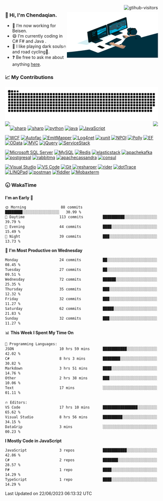 <a href="https://visitor-badge.laobi.icu/">
    <img align="right" src="https://visitor-badge.laobi.icu/badge?page_id=Chendaqian.Chendaqian" alt="gtihub-visitors" />
</a>

<div>

<img align="right" alt="GIF" src="https://raw.githubusercontent.com/ChenDaqian/ChenDaqian/main/assets/code.gif" width="300" height="150" title="Do what you like, and do it best!">

### :frog: Hi, I'm Chendaqian. 

- :telescope: I’m now working for Beisen.
- :smile: I’m currently coding in C# F# and Java . 
- :gift_heart: I like playing dark souls:fire: and road cycling:bicyclist:.
- :question: Be free to ask me about anything [here](https://github.com/ChenDaqian/ChenDaqian/issues).
</div>

### :chart_with_upwards_trend: My Contributions

![](https://raw.githubusercontent.com/ChenDaqian/ChenDaqian/main/assets/github-contribution-grid-snake.svg)
<img align="left" src="https://github-readme-stats.vercel.app/api?username=ChenDaqian&show_icons=true&hide_border=true">
<img align="right" src="https://github-readme-stats.vercel.app/api/top-langs/?username=ChenDaqian&hide_border=true">

<!-- ### :wrench: 𝗠𝘆 𝗧𝗲𝗰𝗸 𝗦𝘁𝗮𝗰𝗸 -->

[![sharp](https://img.shields.io/badge/-.NETFramework/Core-%237A0099?style=flat-square&logo=dotnet&logoColor=%23ffffff)](https://dotnet.microsoft.com/)
[![sharp](https://img.shields.io/badge/-C/FSharp-%237A0099?style=flat-square&logo=sharp&logoColor=%23ffffff)](https://learn.microsoft.com/en-us/dotnet/csharp/tour-of-csharp/)
[![python](https://img.shields.io/badge/-Python-%23EEEE00?style=flat-square&logo=python&logoColor=%2300BBFF)](https://www.python.org/)
[![java](https://img.shields.io/badge/-Java-%23B41717?style=flat-square&logo=joplin&logoColor=%2300BBFF)](https://www.java.com/)
[![JavaScript](https://img.shields.io/badge/-JavaScript-%23EEEE00?style=flat-square&logo=javascript&logoColor=00BBFF&color=%23FFCE5A)](https://developer.mozilla.org/en-US/docs/Web/JavaScript)

[![WCF](https://img.shields.io/badge/-WCF-%23C10066?style=flat-square&logo=wantedly&logoColor=%23ffffff)](https://learn.microsoft.com/en-us/dotnet/framework/wcf/whats-wcf)
[![Autofac](https://img.shields.io/badge/-Autofac-%23008866?style=flat-square&logo=airbnb&logoColor=%23ffffff)](https://autofac.org/)
[![EmitMapper](https://img.shields.io/badge/-EmitMapper-%23C10066?style=flat-square&logo=mendeley&logoColor=%23ffffff)](https://github.com/niubilitynetcore/EmitMapper)
[![Log4net](https://img.shields.io/badge/-Log4net-%23008866?style=flat-square&logo=lospec&logoColor=%23ffffff)](https://logging.apache.org/log4net/)
[![xunit](https://img.shields.io/badge/-XUnit-%23C10066?style=flat-square&logo=expertsexchange&logoColor=%23ffffff)](https://xunit.net/)
[![NPOI](https://img.shields.io/badge/-NPOI-%23008866?style=flat-square&logo=neovim&logoColor=%23ffffff)](https://github.com/nissl-lab/npoi)
[![Polly](https://img.shields.io/badge/-Polly-%23C10066?style=flat-square&logo=pointy&logoColor=%23ffffff)](https://www.thepollyproject.org/)
[![EF](https://img.shields.io/badge/-EntityFramework-%23008866?style=flat-square&logo=e&logoColor=%23ffffff)](https://learn.microsoft.com/en-us/ef/core/)
[![OData](https://img.shields.io/badge/-OData-%23C10066?style=flat-square&logo=opera&logoColor=%23ffffff)](https://learn.microsoft.com/en-us/dotnet/api/overview/odata-dotnet/)
[![MVC](https://img.shields.io/badge/-MVC%20&%20WebApi-%23008866?style=flat-square&logo=monzo&logoColor=%23ffffff)](https://dotnet.microsoft.com/en-us/apps/aspnet/mvc)
[![jQuery](https://img.shields.io/badge/-jQuery-%23C10066?style=flat-square&logo=jquery&logoColor=%23ffffff)](https://jquery.com/)
[![ServiceStack](https://img.shields.io/badge/-ServiceStack-%23008866?style=flat-square&logo=skypack&logoColor=%23ffffff)](https://servicestack.net/)

[![Microsoft SQL Server](https://img.shields.io/badge/-MicrosoftSqlServer-%23888800?style=flat-square&logo=microsoftsqlserver&logoColor=ffffff)](https://www.microsoft.com/en-us/sql-server/sql-server-downloads)
[![MySQL](https://img.shields.io/badge/-MySQL-%23007ACC?style=flat-square&logo=mysql&logoColor=ffffff)](https://www.mysql.com/com/)
[![Redis](https://img.shields.io/badge/-Redis-%23F05032?style=flat-square&logo=redis&logoColor=%23ffffff)](https://redis.io/)
[![elasticstack](https://img.shields.io/badge/-ElasticStack-%2300DDAA?style=flat-square&logo=elasticstack&logoColor=%23ffffff)](https://www.elastic.co/cn/)
[![apachekafka](https://img.shields.io/badge/-Kafka-%23ED2B88?style=flat-square&logo=apachekafka&logoColor=%23ffffff)](https://kafka.apache.org/)
[![postgresql](https://img.shields.io/badge/-PostgreSql-%23007ACC?style=flat-square&logo=postgresql&logoColor=ffffff)](https://www.postgresql.org/)
[![rabbitmq](https://img.shields.io/badge/-Rabbitmq-%23FF8800?style=flat-square&logo=rabbitmq&logoColor=%23ffffff)](https://www.rabbitmq.com/)
[![apachecassandra](https://img.shields.io/badge/-Cassandra-%23008888?style=flat-square&logo=Apachecassandra&logoColor=%23ffffff)](https://cassandra.apache.org/_/index.html)
[![consul](https://img.shields.io/badge/-Consul-%23C10066?style=flat-square&logo=consul&logoColor=%23ffffff)](https://www.consul.io/)

[![Visual Studio](https://img.shields.io/badge/-VisualStudio-%237A0099?style=flat-square&logo=visualstudio)](https://visualstudio.microsoft.com/z)
[![VS Code](https://img.shields.io/badge/-VSCode-%23007ACC?style=flat-square&logo=visual-studio-code)](https://code.visualstudio.com/)
[![Git](https://img.shields.io/badge/-Git-%23F05032?style=flat-square&logo=git&logoColor=%23ffffff)](https://git-scm.com/)
[![resharper](https://img.shields.io/badge/-ReSharper-%23C10066?style=flat-square&logo=resharper&logoColor=%23ffffff)](https://www.jetbrains.com/resharper/)
[![rider](https://img.shields.io/badge/-Rider-%23C10066?style=flat-square&logo=rider&logoColor=%23ffffff)](https://www.jetbrains.com/rider/)
[![dotTrace](https://img.shields.io/badge/-dotTrace-%23C10066?style=flat-square&logo=d&logoColor=%23ffffff)](https://www.jetbrains.com/profiler/)
[![LINQPad](https://img.shields.io/badge/-LINQPad-%23C10066?style=flat-square&logo=liberapay&logoColor=%23ffffff)](https://www.linqpad.net/)
[![postman](https://img.shields.io/badge/-Postman-%23F05032?style=flat-square&logo=postman&logoColor=%23ffffff)](https://www.postman.com/)
[![fiddler](https://img.shields.io/badge/-Fiddler-%23008866?style=flat-square&logo=electronfiddle&logoColor=%23ffffff)](https://www.telerik.com/fiddler)
[![Mobaxterm](https://img.shields.io/badge/-Mobaxterm-%235391FE?style=flat-square&logo=powershell&logoColor=%23ffffff)](https://mobaxterm.mobatek.net/)

### :clock830: WakaTime

<!--START_SECTION:waka-->
**I'm an Early 🐤** 

```text
🌞 Morning                88 commits          ████████░░░░░░░░░░░░░░░░░   30.99 % 
🌆 Daytime                113 commits         ██████████░░░░░░░░░░░░░░░   39.79 % 
🌃 Evening                44 commits          ████░░░░░░░░░░░░░░░░░░░░░   15.49 % 
🌙 Night                  39 commits          ███░░░░░░░░░░░░░░░░░░░░░░   13.73 % 
```
📅 **I'm Most Productive on Wednesday** 

```text
Monday                   24 commits          ██░░░░░░░░░░░░░░░░░░░░░░░   08.45 % 
Tuesday                  27 commits          ██░░░░░░░░░░░░░░░░░░░░░░░   09.51 % 
Wednesday                72 commits          ██████░░░░░░░░░░░░░░░░░░░   25.35 % 
Thursday                 35 commits          ███░░░░░░░░░░░░░░░░░░░░░░   12.32 % 
Friday                   32 commits          ███░░░░░░░░░░░░░░░░░░░░░░   11.27 % 
Saturday                 62 commits          █████░░░░░░░░░░░░░░░░░░░░   21.83 % 
Sunday                   32 commits          ███░░░░░░░░░░░░░░░░░░░░░░   11.27 % 
```


📊 **This Week I Spent My Time On** 

```text
💬 Programming Languages: 
JSON                     10 hrs 59 mins      ███████████░░░░░░░░░░░░░░   42.02 % 
C#                       8 hrs 3 mins        ████████░░░░░░░░░░░░░░░░░   30.82 % 
Markdown                 3 hrs 51 mins       ████░░░░░░░░░░░░░░░░░░░░░   14.76 % 
Other                    2 hrs 38 mins       ███░░░░░░░░░░░░░░░░░░░░░░   10.06 % 
Text                     17 mins             ░░░░░░░░░░░░░░░░░░░░░░░░░   01.11 % 

🔥 Editors: 
VS Code                  17 hrs 10 mins      ████████████████░░░░░░░░░   65.62 % 
Visual Studio            8 hrs 56 mins       █████████░░░░░░░░░░░░░░░░   34.15 % 
DataGrip                 3 mins              ░░░░░░░░░░░░░░░░░░░░░░░░░   00.23 % 
```

**I Mostly Code in JavaScript** 

```text
JavaScript               3 repos             ███████████░░░░░░░░░░░░░░   42.86 % 
C#                       2 repos             ███████░░░░░░░░░░░░░░░░░░   28.57 % 
F#                       1 repo              ████░░░░░░░░░░░░░░░░░░░░░   14.29 % 
TypeScript               1 repo              ████░░░░░░░░░░░░░░░░░░░░░   14.29 % 
```




 Last Updated on 22/06/2023 06:13:32 UTC
<!--END_SECTION:waka-->
